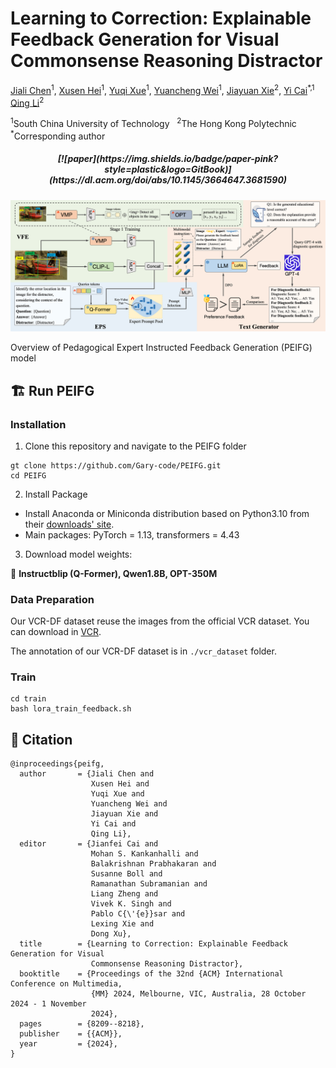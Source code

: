 # <b>Learning to Correction</b>: Explainable Feedback Generation for Visual Commonsense Reasoning Distractor
[Jiali Chen](https://github.com/Gary-code)<sup>1</sup>, [Xusen Hei]()<sup>1</sup>, [Yuqi Xue]()<sup>1</sup>, [Yuancheng Wei](https://github.com/wyclike)<sup>1</sup>, [Jiayuan Xie](https://scholar.google.com/citations?hl=zh-CN&user=yZOXh24AAAAJ&view_op=list_works&sortby=pubdate)<sup>2</sup>, [Yi Cai](https://scholar.google.com.hk/citations?hl=zh-CN&user=ej3Nb5wAAAAJ&view_op=list_works&sortby=pubdate)<sup>*,1</sup> [Qing Li](https://scholar.google.com/citations?user=D1LEg-YAAAAJ&hl=en)<sup>2</sup>

<p><sup>1</sup>South China University of Technology &nbsp;&nbsp;<sup>2</sup>The Hong Kong Polytechnic &nbsp;&nbsp;
<br><sup>*</sup>Corresponding author &nbsp;&nbsp;
<h5 align="center">
[![paper](https://img.shields.io/badge/paper-pink?style=plastic&logo=GitBook)](https://dl.acm.org/doi/abs/10.1145/3664647.3681590)

</h5>



![figure1](pics/model.png)

Overview of Pedagogical Expert Instructed Feedback Generation (PEIFG) model

## :building_construction: Run PEIFG

### Installation

1. Clone this repository and navigate to the PEIFG folder

```shell
gt clone https://github.com/Gary-code/PEIFG.git
cd PEIFG
```

2. Install Package

- Install Anaconda or Miniconda distribution based on Python3.10 from their [downloads' site](https://conda.io/docs/user-guide/install/download.html).
- Main packages: PyTorch = 1.13, transformers = 4.43

3. Download model weights:

:rocket: **Instructblip (Q-Former), Qwen1.8B, OPT-350M**

### Data Preparation

Our VCR-DF dataset reuse the images from the official VCR dataset. You can download in [VCR](https://visualcommonsense.com/).

The annotation of our VCR-DF dataset is in `./vcr_dataset` folder.

### Train

```shell
cd train
bash lora_train_feedback.sh
```



## 📑 Citation

```shell
@inproceedings{peifg,
  author       = {Jiali Chen and
                  Xusen Hei and
                  Yuqi Xue and
                  Yuancheng Wei and
                  Jiayuan Xie and
                  Yi Cai and
                  Qing Li},
  editor       = {Jianfei Cai and
                  Mohan S. Kankanhalli and
                  Balakrishnan Prabhakaran and
                  Susanne Boll and
                  Ramanathan Subramanian and
                  Liang Zheng and
                  Vivek K. Singh and
                  Pablo C{\'{e}}sar and
                  Lexing Xie and
                  Dong Xu},
  title        = {Learning to Correction: Explainable Feedback Generation for Visual
                  Commonsense Reasoning Distractor},
  booktitle    = {Proceedings of the 32nd {ACM} International Conference on Multimedia,
                  {MM} 2024, Melbourne, VIC, Australia, 28 October 2024 - 1 November
                  2024},
  pages        = {8209--8218},
  publisher    = {{ACM}},
  year         = {2024},
}
```

